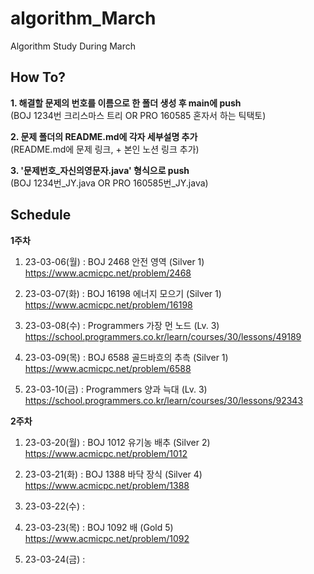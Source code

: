 # algorithm_March
Algorithm Study During March

How To?
-------
**1. 해결할 문제의 번호를 이름으로 한 폴더 생성 후 main에 push**   
(BOJ 1234번 크리스마스 트리 OR PRO 160585 혼자서 하는 틱택토)   

**2. 문제 폴더의 README.md에 각자 세부설명 추가**   
(README.md에 문제 링크, + 본인 노션 링크 추가)   

**3. '문제번호_자신의영문자.java' 형식으로 push**   
(BOJ 1234번_JY.java OR PRO 160585번_JY.java)   



Schedule   
------------   
**1주차**    
1. 23-03-06(월) : BOJ 2468 안전 영역 (Silver 1)   
https://www.acmicpc.net/problem/2468   
   
2. 23-03-07(화) : BOJ 16198 에너지 모으기 (Silver 1)   
https://www.acmicpc.net/problem/16198   
   
3. 23-03-08(수) : Programmers 가장 먼 노드 (Lv. 3) <br>
https://school.programmers.co.kr/learn/courses/30/lessons/49189
   
4. 23-03-09(목) : BOJ 6588 골드바흐의 추측 (Silver 1)   
https://www.acmicpc.net/problem/6588
   
5. 23-03-10(금) : Programmers 양과 늑대 (Lv. 3)     
https://school.programmers.co.kr/learn/courses/30/lessons/92343
   

**2주차**  
1. 23-03-20(월) : BOJ 1012 유기농 배추 (Silver 2)   
https://www.acmicpc.net/problem/1012   
   
2. 23-03-21(화) : BOJ 1388 바닥 장식 (Silver 4) <br>
https://www.acmicpc.net/problem/1388

3. 23-03-22(수) : 

4. 23-03-23(목) : BOJ 1092 배 (Gold 5)   
https://www.acmicpc.net/problem/1092

5. 23-03-24(금) : 
